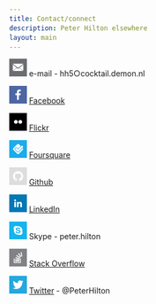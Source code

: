 ```yaml
---
title: Contact/connect
description: Peter Hilton elsewhere
layout: main
---
```


![e-mail](picture/social/minimal/email.png) e-mail - hh5○cocktail.demon.nl

![Facebook](picture/social/minimal/facebook.png) [Facebook](http://www.facebook.com/profile.php?id=578484777)

![Flickr](picture/social/minimal/flickr-2.png) [Flickr](https://www.flickr.com/photos/peterhilton/)

![Foursquare](picture/social/minimal/foursquare.png) [Foursquare](https://foursquare.com/peterhilton)

![Github](picture/social/minimal/github.png) [Github](https://github.com/hilton)

![LinkedIn](picture/social/minimal/linkedin.png) [LinkedIn](http://www.linkedin.com/in/peterhilton)

![Skype](picture/social/minimal/skype.png) Skype - peter.hilton

![Stack Overflow](picture/social/minimal/stackoverflow.png) [Stack Overflow](http://stackoverflow.com/users/2670/peter-hilton)

![Twitter](picture/social/minimal/twitter.png) [Twitter](http://twitter.com/PeterHilton) - @PeterHilton
